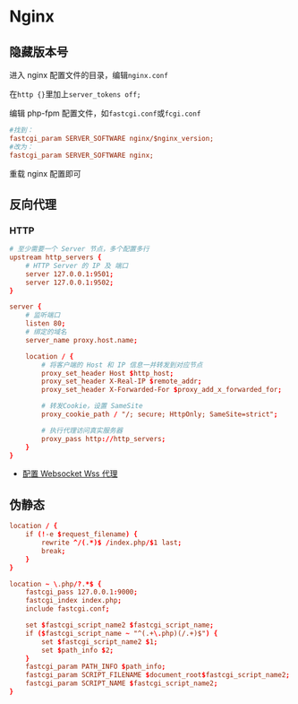 # Nginx

## 隐藏版本号

进入 nginx 配置文件的目录，编辑`nginx.conf`

在`http {}`里加上`server_tokens off;`

编辑 php-fpm 配置文件，如`fastcgi.conf`或`fcgi.conf`

```ini
#找到：
fastcgi_param SERVER_SOFTWARE nginx/$nginx_version;
#改为：
fastcgi_param SERVER_SOFTWARE nginx;
```

重载 nginx 配置即可

## 反向代理

### HTTP

```conf
# 至少需要一个 Server 节点，多个配置多行
upstream http_servers {
    # HTTP Server 的 IP 及 端口
    server 127.0.0.1:9501;
    server 127.0.0.1:9502;
}

server {
    # 监听端口
    listen 80;
    # 绑定的域名
    server_name proxy.host.name;

    location / {
        # 将客户端的 Host 和 IP 信息一并转发到对应节点
        proxy_set_header Host $http_host;
        proxy_set_header X-Real-IP $remote_addr;
        proxy_set_header X-Forwarded-For $proxy_add_x_forwarded_for;

        # 转发Cookie，设置 SameSite
        proxy_cookie_path / "/; secure; HttpOnly; SameSite=strict";

        # 执行代理访问真实服务器
        proxy_pass http://http_servers;
    }
}
```

- [配置 Websocket Wss 代理](/code/websocket.md)

## 伪静态

```conf
location / {
    if (!-e $request_filename) {
        rewrite ^/(.*)$ /index.php/$1 last;
        break;
    }
}

location ~ \.php/?.*$ {
    fastcgi_pass 127.0.0.1:9000;
    fastcgi_index index.php;
    include fastcgi.conf;

    set $fastcgi_script_name2 $fastcgi_script_name;
    if ($fastcgi_script_name ~ "^(.+\.php)(/.+)$") {
        set $fastcgi_script_name2 $1;
        set $path_info $2;
    }
    fastcgi_param PATH_INFO $path_info;
    fastcgi_param SCRIPT_FILENAME $document_root$fastcgi_script_name2;
    fastcgi_param SCRIPT_NAME $fastcgi_script_name2;
}
```